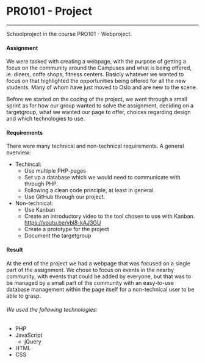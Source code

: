 # PRO101 - Project
---
Schoolproject in the course PRO101 - Webproject. 

#### Assignment
We were tasked with creating a webpage, with the purpose of getting a focus on the community around the Campuses and what is being offered, ie. diners, coffe shops, fitness centers. Basicly whatever we wanted to focus on that highlighted the opportunities being offered for all the new students. Many of whom have just moved to Oslo and are new to the scene. 

Before we started on the coding of the project, we went through a small sprint as for how our group wanted to solve the assignment, deciding on a targetgroup, what we wanted our page to offer, choices regarding design and which technologies to use. 

#### Requirements
There were many technical and non-technical requirements. 
A general overview: 
- Techincal: 
  - Use multiple PHP-pages
  - Set up a database which we would need to communicate with through PHP.
  - Following a clean code principle, at least in general.
  - Use GitHub through our project. 
- Non-technical:
  - Use Kanban
  - Create an introductory video to the tool chosen to use with Kanban. <link>https://youtu.be/vbl8-kAJ3GU<link>
  - Create a prototype for the project
  - Document the targetgroup

#### Result
At the end of the project we had a webpage that was focused on a single part of the assignment. We chose to focus on events in the nearby community, with events that could be added by everyone, but that was to be managed by a small part of the community with an easy-to-use database management within the page itself for a non-technical user to be able to grasp. 

###### We used the following technologies: 
- PHP 
- JavaScript
   - jQuery
- HTML
- CSS
